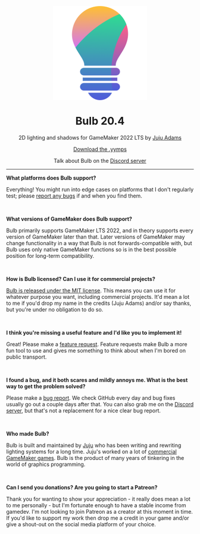 <img src="https://raw.githubusercontent.com/JujuAdams/Bulb/master/LOGO.png" width="50%" style="display: block; margin: auto;" />
<h1 align="center">Bulb 20.4</h1>
<p align="center">2D lighting and shadows for GameMaker 2022 LTS by <a href="https://www.jujuadams.com/" target="_blank">Juju Adams</a></p>

<p align="center"><a href="https://github.com/JujuAdams/Bulb/releases/" target="_blank">Download the .yymps</a></p>
<p align="center">Talk about Bulb on the <a href="https://discord.gg/8krYCqr" target="_blank">Discord server</a></p>

---


**What platforms does Bulb support?**

Everything! You might run into edge cases on platforms that I don't regularly test; please [report any bugs](https://github.com/JujuAdams/Bulb/issues) if and when you find them.

&nbsp;

**What versions of GameMaker does Bulb support?**

Bulb primarily supports GameMaker LTS 2022, and in theory supports every version of GameMaker later than that. Later versions of GameMaker may change functionality in a way that Bulb is not forwards-compatible with, but Bulb uses only native GameMaker functions so is in the best possible position for long-term compatibility.

&nbsp;

**How is Bulb licensed? Can I use it for commercial projects?**

[Bulb is released under the MIT license](https://github.com/JujuAdams/Bulb/blob/master/LICENSE). This means you can use it for whatever purpose you want, including commercial projects. It'd mean a lot to me if you'd drop my name in the credits (Juju Adams) and/or say thanks, but you're under no obligation to do so.

&nbsp;

**I think you're missing a useful feature and I'd like you to implement it!**

Great! Please make a [feature request](https://github.com/JujuAdams/Bulb/issues). Feature requests make Bulb a more fun tool to use and gives me something to think about when I'm bored on public transport.

&nbsp;

**I found a bug, and it both scares and mildly annoys me. What is the best way to get the problem solved?**

Please make a [bug report](https://github.com/JujuAdams/Bulb/issues). We check GitHub every day and bug fixes usually go out a couple days after that. You can also grab me on the [Discord server](https://discord.gg/8krYCqr), but that's not a replacement for a nice clear bug report.

&nbsp;

**Who made Bulb?**

Bulb is built and maintained by [Juju](https://www.jujuadams.com/) who has been writing and rewriting lighting systems for a long time. Juju's worked on a lot of [commercial GameMaker games](http://www.jujuadams.com/). Bulb is the product of many years of tinkering in the world of graphics programming.

&nbsp;

**Can I send you donations? Are you going to start a Patreon?**

Thank you for wanting to show your appreciation - it really does mean a lot to me personally - but I'm fortunate enough to have a stable income from gamedev. I'm not looking to join Patreon as a creator at this moment in time. If you'd like to support my work then drop me a credit in your game and/or give a shout-out on the social media platform of your choice.
